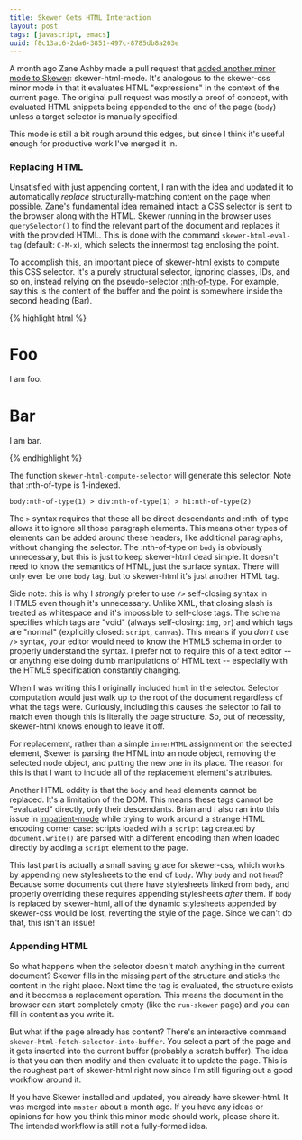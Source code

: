 ```yaml
---
title: Skewer Gets HTML Interaction
layout: post
tags: [javascript, emacs]
uuid: f8c13ac6-2da6-3851-497c-8785db8a203e
---
```


A month ago Zane Ashby made a pull request that [added another minor
mode to Skewer][issue]: skewer-html-mode. It's analogous to the
skewer-css minor mode in that it evaluates HTML "expressions" in the
context of the current page. The original pull request was mostly a
proof of concept, with evaluated HTML snippets being appended to the
end of the page (`body`) unless a target selector is manually
specified.

This mode is still a bit rough around this edges, but since I think
it's useful enough for productive work I've merged it in.

### Replacing HTML

Unsatisfied with just appending content, I ran with the idea and
updated it to automatically *replace* structurally-matching content on
the page when possible. Zane's fundamental idea remained intact: a CSS
selector is sent to the browser along with the HTML. Skewer running in
the browser uses `querySelector()` to find the relevant part of the
document and replaces it with the provided HTML. This is done with the
command `skewer-html-eval-tag` (default: `C-M-x`), which selects the
innermost tag enclosing the point.

To accomplish this, an important piece of skewer-html exists to
compute this CSS selector. It's a purely structural selector, ignoring
classes, IDs, and so on, instead relying on the pseudo-selector
[:nth-of-type][nth-of-type]. For example, say this is the content of
the buffer and the point is somewhere inside the second heading (Bar).

{% highlight html %}
<html>
  <head></head>
  <body>
    <div id="main">
      <h1>Foo</h1>
      <p>I am foo.</p>
      <h1>Bar</h1>
      <p>I am bar.</p>
    </div>
  </body>
</html>
{% endhighlight %}

The function `skewer-html-compute-selector` will generate this
selector. Note that :nth-of-type is 1-indexed.

    body:nth-of-type(1) > div:nth-of-type(1) > h1:nth-of-type(2)

The `>` syntax requires that these all be direct descendants and
\:nth-of-type allows it to ignore all those paragraph elements. This
means other types of elements can be added around these headers, like
additional paragraphs, without changing the selector. The :nth-of-type
on `body` is obviously unnecessary, but this is just to keep
skewer-html dead simple. It doesn't need to know the semantics of
HTML, just the surface syntax. There will only ever be one `body` tag,
but to skewer-html it's just another HTML tag.

Side note: this is why I *strongly* prefer to use `/>` self-closing
syntax in HTML5 even though it's unnecessary. Unlike XML, that closing
slash is treated as whitespace and it's impossible to self-close tags.
The schema specifies which tags are "void" (always self-closing:
`img`, `br`) and which tags are "normal" (explicitly closed: `script`,
`canvas`). This means if you *don't* use `/>` syntax, your editor
would need to know the HTML5 schema in order to properly understand
the syntax. I prefer not to require this of a text editor -- or
anything else doing dumb manipulations of HTML text -- especially with
the HTML5 specification constantly changing.

When I was writing this I originally included `html` in the selector.
Selector computation would just walk up to the root of the document
regardless of what the tags were. Curiously, including this causes the
selector to fail to match even though this is literally the page
structure. So, out of necessity, skewer-html knows enough to leave it
off.

For replacement, rather than a simple `innerHTML` assignment on the
selected element, Skewer is parsing the HTML into an node object,
removing the selected node object, and putting the new one in its
place. The reason for this is that I want to include all of the
replacement element's attributes.

Another HTML oddity is that the `body` and `head` elements cannot be
replaced. It's a limitation of the DOM. This means these tags cannot
be "evaluated" directly, only their descendants. Brian and I also ran
into this issue in [impatient-mode][imp] while trying to work around a
strange HTML encoding corner case: scripts loaded with a `script` tag
created by `document.write()` are parsed with a different encoding
than when loaded directly by adding a `script` element to the page.

This last part is actually a small saving grace for skewer-css, which
works by appending new stylesheets to the end of `body`. Why `body`
and not `head`? Because some documents out there have stylesheets
linked from `body`, and properly overriding these requires appending
stylesheets *after* them. If `body` is replaced by skewer-html, all of
the dynamic stylesheets appended by skewer-css would be lost,
reverting the style of the page. Since we can't do that, this isn't an
issue!

### Appending HTML

So what happens when the selector doesn't match anything in the
current document? Skewer fills in the missing part of the structure
and sticks the content in the right place. Next time the tag is
evaluated, the structure exists and it becomes a replacement
operation. This means the document in the browser can start completely
empty (like the `run-skewer` page) and you can fill in content as you
write it.

But what if the page already has content? There's an interactive
command `skewer-html-fetch-selector-into-buffer`. You select a part of
the page and it gets inserted into the current buffer (probably a
scratch buffer). The idea is that you can then modify and then
evaluate it to update the page. This is the roughest part of
skewer-html right now since I'm still figuring out a good workflow
around it.

If you have Skewer installed and updated, you already have
skewer-html. It was merged into `master` about a month ago. If you
have any ideas or opinions for how you think this minor mode should
work, please share it. The intended workflow is still not a
fully-formed idea.


[issue]: https://github.com/skeeto/skewer-mode/pull/19
[nth-of-type]: https://developer.mozilla.org/en-US/docs/Web/CSS/:nth-of-type
[imp]: http://www.50ply.com/blog/2012/08/13/introducing-impatient-mode/
